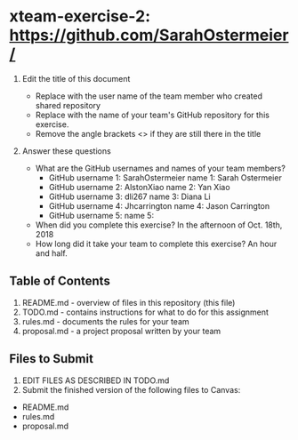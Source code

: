 # xteam-exercise-2: https://github.com/SarahOstermeier/

1. Edit the title of this document
   * Replace <UserName> with the user name of the team member who created shared repository
   * Replace <GitHubRepositoryName> with the name of your team's GitHub repository for this exercise.
   * Remove the angle brackets <> if they are still there in the title

2. Answer these questions
   * What are the GitHub usernames and names of your team members?
       * GitHub username 1: SarahOstermeier       name 1: Sarah Ostermeier
       * GitHub username 2: AlstonXiao      name 2: Yan Xiao
       * GitHub username 3: dli267       name 3: Diana Li
       * GitHub username 4: Jhcarrington       name 4: Jason Carrington
       * GitHub username 5:       name 5:
   * When did you complete this exercise? 
    In the afternoon of Oct. 18th, 2018
   * How long did it take your team to complete this exercise? 
    An hour and half.

## Table of Contents

1. README.md - overview of files in this repository (this file)
2. TODO.md - contains instructions for what to do for this assignment
3. rules.md - documents the rules for your team
4. proposal.md - a project proposal written by your team

## Files to Submit

1. EDIT FILES AS DESCRIBED IN TODO.md
2. Submit the finished version of the following files to Canvas:

* README.md
* rules.md
* proposal.md
